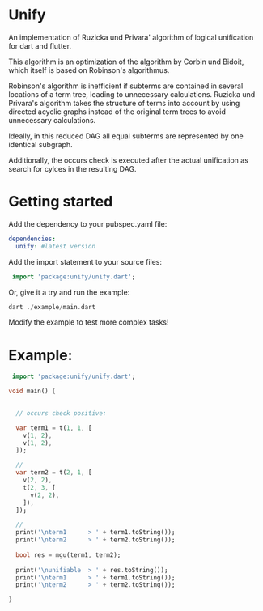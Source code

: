 Unify
=====

An implementation of Ruzicka und Privara' algorithm of logical unification for dart and flutter.

This algorithm is an optimization of the algorithm by Corbin und Bidoit, which itself is based on Robinson's algorithmus.

Robinson's algorithm is inefficient if subterms are contained in several locations of a term tree, leading to unnecessary calculations. Ruzicka und Privara's algorithm takes the structure of terms into account by using directed acyclic graphs instead of the original term trees to avoid unnecessary calculations.

Ideally, in this reduced DAG all equal subterms are represented by one identical subgraph.

Additionally, the occurs check is executed after the actual unification as search for cylces in the resulting DAG.

# Getting started

Add the dependency to your pubspec.yaml file:

```yaml
dependencies:
  unify: #latest version
```

Add the import statement to your source files:

```dart
 import 'package:unify/unify.dart';
```

Or, give it a try and run the example:

```dart
dart ./example/main.dart 
```

Modify the example to test more complex tasks!

# Example:

```dart
 import 'package:unify/unify.dart';

void main() {
  

  // occurs check positive:

  var term1 = t(1, 1, [
    v(1, 2),
    v(1, 2),
  ]);

  //
  var term2 = t(2, 1, [
    v(2, 2),
    t(2, 3, [
      v(2, 2),
    ]),
  ]);

  //
  print('\nterm1      > ' + term1.toString());
  print('\nterm2      > ' + term2.toString());
  
  bool res = mgu(term1, term2);
  
  print('\nunifiable  > ' + res.toString());
  print('\nterm1      > ' + term1.toString());
  print('\nterm2      > ' + term2.toString());

}
```













